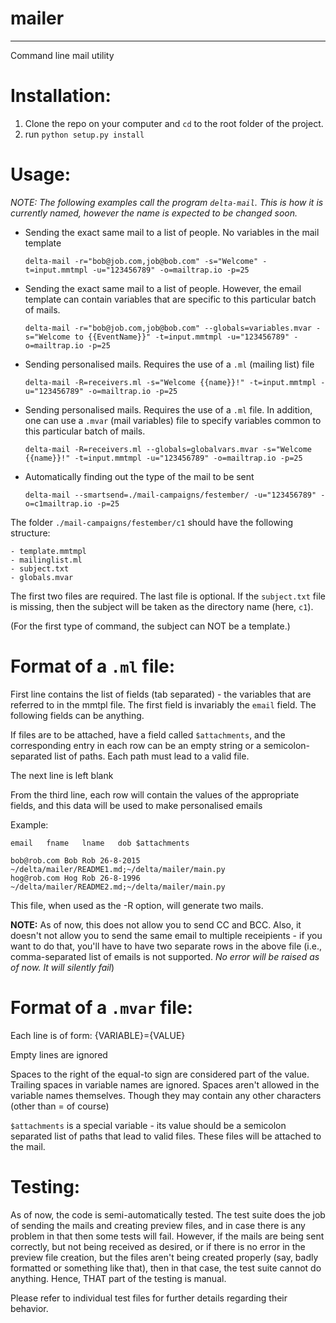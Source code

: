 # mailer
---
Command line mail utility

Installation:
=============
1. Clone the repo on your computer and `cd` to the root folder of the project.
2. run `python setup.py install`

Usage:
======

*NOTE: The following examples call the program `delta-mail`. This is how it is currently named, however the name is expected to be changed soon.*

- Sending the exact same mail to a list of people. No variables in the mail template
	
	`delta-mail -r="bob@job.com,job@bob.com" -s="Welcome" -t=input.mmtmpl -u="123456789" -o=mailtrap.io -p=25`

- Sending the exact same mail to a list of people. However, the email template
can contain variables that are specific to this particular batch of mails.
	
	`delta-mail -r="bob@job.com,job@bob.com" --globals=variables.mvar -s="Welcome to {{EventName}}" -t=input.mmtmpl -u="123456789" -o=mailtrap.io -p=25`
	
- Sending personalised mails. Requires the use of a `.ml` (mailing list) file
	
	`delta-mail -R=receivers.ml -s="Welcome {{name}}!" -t=input.mmtmpl -u="123456789" -o=mailtrap.io -p=25`

- Sending personalised mails. Requires the use of a `.ml` file. In addition, one
can use a `.mvar` (mail variables) file to specify variables common to this particular batch of mails.
	
	`delta-mail -R=receivers.ml --globals=globalvars.mvar -s="Welcome {{name}}!" -t=input.mmtmpl -u="123456789" -o=mailtrap.io -p=25`

- Automatically finding out the type of the mail to be sent
	
	`delta-mail --smartsend=./mail-campaigns/festember/ -u="123456789" -o=c1mailtrap.io -p=25`

The folder `./mail-campaigns/festember/c1` should have the following structure:
	
	- template.mmtmpl
	- mailinglist.ml
	- subject.txt
	- globals.mvar

The first two files are required. The last file is optional. If the `subject.txt` file is missing, then the subject will be taken as the directory name (here, `c1`).
	
(For the first type of command, the subject can NOT be a template.)

Format of a `.ml` file:
=======================

First line contains the list of fields (tab separated) - the variables that 
are referred to in the mmtpl file. The first field is invariably the `email` 
field. The following fields can be anything.

If files are to be attached, have a field called `$attachments`, and the corresponding
entry in each row can be an empty string or a semicolon-separated list of paths.
Each path must lead to a valid file.

The next line is left blank

From the third line, each row will contain the values of the appropriate fields,
and this data will be used to make personalised emails

Example:
	
	email	fname	lname	dob	$attachments
	
	bob@rob.com	Bob	Rob	26-8-2015	~/delta/mailer/README1.md;~/delta/mailer/main.py
	hog@rob.com	Hog	Rob	26-8-1996	~/delta/mailer/README2.md;~/delta/mailer/main.py
	
This file, when used as the -R option, will generate two mails.

**NOTE:** As of now, this does not allow you to send CC and BCC. Also, it doesn't not allow you to send the same email to multiple receipients - if you want to do that, you'll have to have two separate rows in the above file (i.e., comma-separated list of emails is not supported. *No error will be raised as of now. It will silently fail*)

Format of a `.mvar` file:
=========================

Each line is of form:
{VARIABLE}={VALUE}

Empty lines are ignored

Spaces to the right of the equal-to sign are considered part of the value. 
Trailing spaces in variable names are ignored. Spaces aren't allowed in the 
variable names themselves. Though they may contain any other characters (other 
than = of course)

`$attachments` is a special variable - its value should be a semicolon separated
list of paths that lead to valid files. These files will be attached to the
mail.

Testing:
========

As of now, the code is semi-automatically tested. The test suite does the job of
sending the mails and creating preview files, and in case there is any problem
in that then some tests will fail. However, if the mails are being sent correctly,
but not being received as desired, or if there is no error in the preview file creation,
but the files aren't being created properly (say, badly formatted or something like that),
then in that case, the test suite cannot do anything. Hence, THAT part of the
testing is manual.

Please refer to individual test files for further details regarding their behavior.
